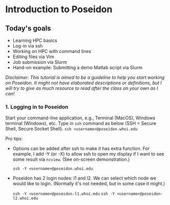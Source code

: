 # Introduction to Poseidon

## Today's goals

* Learning HPC basics
* Log-in via ssh
* Working on HPC with command lines
* Editing files via Vim
* Job submission via Slurm
* Hand-on example: Submitting a demo Matlab script via Slurm

*Disclaimer: This tutorial is aimed to be a guideline to help you start working on Poseidon. It might not have elaborated descriptions or definitions, but I will try to give as much resource to read after the class on your own as I can!*

### 1. Logging in to Poseidon

Start your command-line application, e.g., Terminal (MacOS), Windows terminal (Windows), etc. Type in `ssh` command as below (SSH = Secure Shell, Secure Socket Shell).
`ssh <username>@poseidon.whoi.edu`

Pro tips:
- Options can be added after ssh to make it has extra function. For example, I add -Y (or -X) to allow ssh to open my display if I want to see some result via `ncview`. (See on-screen demonstration.)

  `ssh -Y <username>@poseidon.whoi.edu`

- Poseidon has 2 login nodes: l1 and l2. We can select which node we would like to login. (Normally it's not needed, but in some case it might.)

    `ssh -Y <username>@poseidon-l1.whoi.edu`   `ssh -Y <username>@poseidon-l2.whoi.edu`
